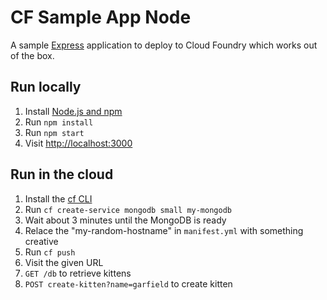 # CF Sample App Node

A sample [Express](http://expressjs.com/) application to deploy to Cloud Foundry which works out of the box.

## Run locally

1. Install [Node.js and npm](https://nodejs.org/)
1. Run `npm install`
1. Run `npm start`
1. Visit [http://localhost:3000](http://localhost:3000)

## Run in the cloud

1. Install the [cf CLI](https://github.com/cloudfoundry/cli#downloads)
1. Run `cf create-service mongodb small my-mongodb`
1. Wait about 3 minutes until the MongoDB is ready
1. Relace the "my-random-hostname" in `manifest.yml` with something creative
1. Run `cf push`
1. Visit the given URL
1. `GET /db` to retrieve kittens
1. `POST create-kitten?name=garfield` to create kitten
